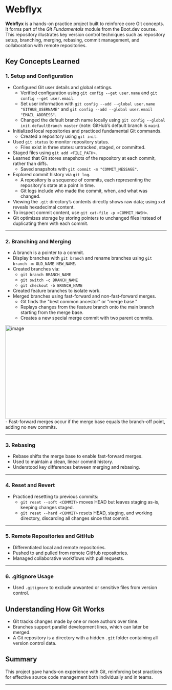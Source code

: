 # Webflyx

**Webflyx** is a hands-on practice project built to reinforce core Git concepts. It forms part of the *Git Fundamentals* module from the Boot.dev course. This repository illustrates key version control techniques such as repository setup, branching, merging, rebasing, commit management, and collaboration with remote repositories.

## Key Concepts Learned

### 1. Setup and Configuration

- Configured Git user details and global settings.
    - Verified configuration using `git config --get user.name` and `git config --get user.email`.
    - Set user information with `git config --add --global user.name "GITHUB_USERNAME"` and `git config --add --global user.email "EMAIL_ADDRESS"`.
    - Changed the default branch name locally using `git config --global init.defaultBranch master` (note: GitHub’s default branch is `main`).
- Initialized local repositories and practiced fundamental Git commands.
    - Created a repository using `git init`.
- Used `git status` to monitor repository status.
    - Files exist in three states: untracked, staged, or committed.
- Staged files using `git add <FILE_PATH>`.
- Learned that Git stores snapshots of the repository at each commit, rather than diffs.
    - Saved snapshots with `git commit -m "COMMIT_MESSAGE"`.
- Explored commit history via `git log`.
    - A repository is a sequence of commits, each representing the repository's state at a point in time.
    - Git logs include who made the commit, when, and what was changed.
- Viewing the `.git` directory’s contents directly shows raw data; using `xxd` reveals hexadecimal content.
- To inspect commit content, use `git cat-file -p <COMMIT_HASH>`.
- Git optimizes storage by storing pointers to unchanged files instead of duplicating them with each commit.

***

### 2. Branching and Merging

- A branch is a pointer to a commit.
- Display branches with `git branch` and rename branches using `git branch -m OLD_NAME NEW_NAME`.
- Created branches via:
    - `git branch BRANCH_NAME`
    - `git switch -c BRANCH_NAME`
    - `git checkout -b BRANCH_NAME`
- Created feature branches to isolate work.
- Merged branches using fast-forward and non-fast-forward merges.
    - Git finds the "best common ancestor" or "merge base."
    - Replays changes from the feature branch onto the main branch starting from the merge base.
    - Creates a new special merge commit with two parent commits.
<img width="671" height="293" alt="image" src="https://github.com/user-attachments/assets/d4820551-71b4-40a4-be73-12adc565ea33" />
- Fast-forward merges occur if the merge base equals the branch-off point, adding no new commits.

***

### 3. Rebasing

- Rebase shifts the merge base to enable fast-forward merges.
- Used to maintain a clean, linear commit history.
- Understood key differences between merging and rebasing.

***

### 4. Reset and Revert

- Practiced resetting to previous commits:
    - `git reset --soft <COMMIT>` moves HEAD but leaves staging as-is, keeping changes staged.
    - `git reset --hard <COMMIT>` resets HEAD, staging, and working directory, discarding all changes since that commit.

***

### 5. Remote Repositories and GitHub

- Differentiated local and remote repositories.
- Pushed to and pulled from remote GitHub repositories.
- Managed collaborative workflows with pull requests.

***

### 6. .gitignore Usage

- Used `.gitignore` to exclude unwanted or sensitive files from version control.


## Understanding How Git Works

- Git tracks changes made by one or more authors over time.
- Branches support parallel development lines, which can later be merged.
- A Git repository is a directory with a hidden `.git` folder containing all version control data.


## Summary

This project gave hands-on experience with Git, reinforcing best practices for effective source code management both individually and in teams.

***

